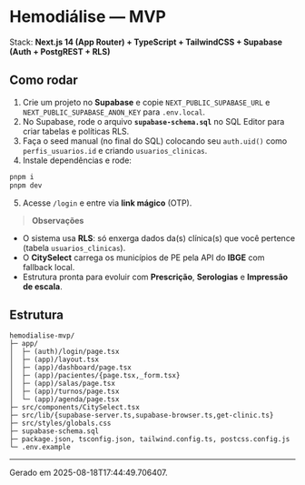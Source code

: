 # Hemodiálise — MVP

Stack: **Next.js 14 (App Router) + TypeScript + TailwindCSS + Supabase (Auth + PostgREST + RLS)**

## Como rodar

1) Crie um projeto no **Supabase** e copie `NEXT_PUBLIC_SUPABASE_URL` e `NEXT_PUBLIC_SUPABASE_ANON_KEY` para `.env.local`.
2) No Supabase, rode o arquivo **`supabase-schema.sql`** no SQL Editor para criar tabelas e políticas RLS.
3) Faça o seed manual (no final do SQL) colocando seu `auth.uid()` como `perfis_usuarios.id` e criando `usuarios_clinicas`.
4) Instale dependências e rode:
```bash
pnpm i
pnpm dev
```
5) Acesse `/login` e entre via **link mágico** (OTP).

> **Observações**
- O sistema usa **RLS**: só enxerga dados da(s) clínica(s) que você pertence (tabela `usuarios_clinicas`).
- O **CitySelect** carrega os municípios de PE pela API do **IBGE** com fallback local.
- Estrutura pronta para evoluir com **Prescrição**, **Serologias** e **Impressão de escala**.

## Estrutura
```
hemodialise-mvp/
├─ app/
│  ├─ (auth)/login/page.tsx
│  ├─ (app)/layout.tsx
│  ├─ (app)/dashboard/page.tsx
│  ├─ (app)/pacientes/{page.tsx,_form.tsx}
│  ├─ (app)/salas/page.tsx
│  ├─ (app)/turnos/page.tsx
│  └─ (app)/agenda/page.tsx
├─ src/components/CitySelect.tsx
├─ src/lib/{supabase-server.ts,supabase-browser.ts,get-clinic.ts}
├─ src/styles/globals.css
├─ supabase-schema.sql
├─ package.json, tsconfig.json, tailwind.config.ts, postcss.config.js
└─ .env.example
```

---
Gerado em 2025-08-18T17:44:49.706407.
